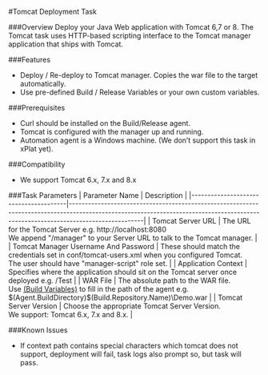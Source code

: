 #Tomcat Deployment Task

###Overview
Deploy your Java Web application with Tomcat 6,7 or 8. The Tomcat task uses HTTP-based scripting interface to the Tomcat manager application that ships with Tomcat.
 
###Features
* Deploy / Re-deploy to Tomcat manager. Copies the war file to the target automatically.
* Use pre-defined Build / Release Variables or your own custom variables.
 
###Prerequisites
* Curl should be installed on the Build/Release agent.
* Tomcat is configured with the manager up and running.
* Automation agent is a Windows machine.  (We don’t support this task in xPlat yet).

###Compatibility
* We support Tomcat 6.x, 7.x and 8.x

###Task Parameters
|  Parameter Name                       |  Description                                                                                                                                                                      |
|---------------------------------------|-----------------------------------------------------------------------------------------------------------------------------------------------------------------------------------|
|  Tomcat Server URL                    | The URL for the Tomcat Server e.g. http://localhost:8080<br>We append "/manager" to your Server URL to talk to the Tomcat manager.                        |
|  Tomcat Manager Username And Password | These should match the credentials set in conf/tomcat-users.xml when you configured Tomcat.<br>The user should have "manager-script" role set.             |
|  Application Context                  | Specifies where the application should sit on the Tomcat server once deployed e.g. /Test                                                                                          |
|  WAR File                             | The absolute path to the WAR file.<br>Use <a href="https://msdn.microsoft.com/en-us/Library/vs/alm/Build/scripts/variables">(Build Variables)</a> to fill in the path of the agent e.g. $(Agent.BuildDirectory)\$(Build.Repository.Name)\Demo.war  |
|  Tomcat Server Version                | Choose the appropriate Tomcat Server Version.<br>We support: Tomcat 6.x, 7.x and 8.x.                                                                       |

###Known Issues
* If context path contains special characters which tomcat does not support, deployment will fail, task logs also prompt so, but task will pass.
 
